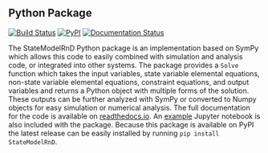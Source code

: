 ## Python Package

[![Build Status](https://travis-ci.org/CameronDevine/StateModelRnD.svg?branch=master)](https://travis-ci.org/CameronDevine/StateModelRnD)
[![PyPI](https://img.shields.io/pypi/v/StateModelRnD.svg)](https://pypi.org/project/StateModelRnD/)
[![Documentation Status](https://readthedocs.org/projects/statemodelrnd/badge/?version=latest)](https://statemodelrnd.readthedocs.io/en/latest/?badge=latest)

The StateModelRnD Python package is an implementation based on SymPy which allows this code to easily combined with simulation and analysis code, or integrated into other systems.
The package provides a `Solve` function which takes the input variables, state variable elemental equations, non-state variable elemental equations, constraint equations, and output variables and returns a Python object with multiple forms of the solution.
These outputs can be further analyzed with SymPy or converted to Numpy objects for easy simulation or numerical analysis.
The full documentation for the code is available on [readthedocs.io](https://statemodelrnd.readthedocs.io/en/latest/).
An [example](https://github.com/CameronDevine/StateModelRnD/blob/master/python/Example.ipynb) Jupyter notebook is also included with the package.
Because this package is available on PyPI the latest release can be easily installed by running `pip install StateModelRnD`.
